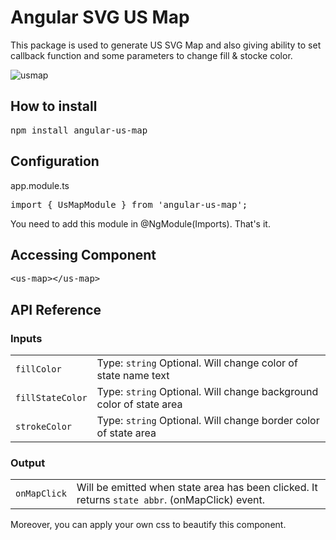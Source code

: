 # Angular SVG US Map

This package is used to generate US SVG Map and also giving ability to set callback function and some parameters to change fill & stocke color.

![usmap](https://user-images.githubusercontent.com/17896904/28911043-c754c656-784c-11e7-9f2a-47f7304b6811.png)

## How to install

<pre>npm install angular-us-map</pre>

## Configuration

app.module.ts

<pre>import { UsMapModule } from 'angular-us-map';</pre>

You need to add this module in @NgModule(Imports). That's it.

## Accessing Component

<pre>&lt;us-map&gt;&lt;/us-map&gt;</pre>

## API Reference

### Inputs

|||
|-|-|
| `fillColor`      | Type: `string` Optional. Will change color of state name text       |
| `fillStateColor` | Type: `string` Optional. Will change background color of state area |
| `strokeColor`    | Type: `string` Optional. Will change border color of state area     |

### Output
|||
|-|-|
| `onMapClick` | Will be emitted when state area has been clicked. It returns `state abbr`. (onMapClick) event. |

Moreover, you can apply your own css to beautify this component.
